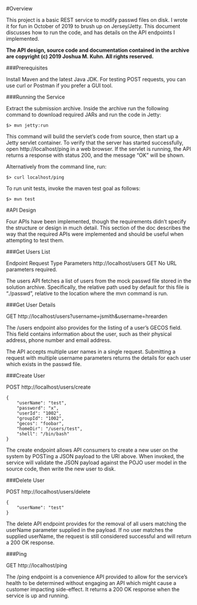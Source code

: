 #Overview

This project is a basic REST service to modify passwd files on disk.  I wrote it for fun in October of 2019 to brush up on Jersey/Jetty.  This document discusses how to run the code, and has details on the API endpoints I implemented.  

**The API design, source code and documentation contained in the archive are copyright (c) 2019 Joshua M. Kuhn. All rights reserved.**

###Prerequisites

Install Maven and the latest Java JDK.  For testing POST requests, you can use curl or Postman if you prefer a GUI tool.  


###Running the Service

Extract the submission archive.  Inside the archive run the following command to download required JARs and run the code in Jetty:

    $> mvn jetty:run

This command will build the servlet’s code from source, then start up a Jetty servlet container. To verify that the server has started successfully, open http://localhost/ping in a web browser.  If the servlet is running, the API returns a response with status 200, and the message “OK” will be shown.

Alternatively from the command line, run:

    $> curl localhost/ping

To run unit tests, invoke the maven test goal as follows:

    $> mvn test


#API Design

Four APIs have been implemented, though the requirements didn’t specify the structure or design in much detail.  This section of the doc describes the way that the required APIs were implemented and should be useful when attempting to test them.

###Get Users List

Endpoint
Request Type
Parameters
http://localhost/users
GET
No URL parameters required.

The users API fetches a list of users from the mock passwd file stored in the solution archive.  Specifically, the relative path used by default for this file is “./passwd”, relative to the location where the mvn command is run.

###Get User Details

GET http://localhost/users?username=jsmith&username=hrearden

The /users endpoint also provides for the listing of a user’s GECOS field.  This field contains information about the user, such as their physical address, phone number and email address.  

The API accepts multiple user names in a single request.  Submitting a request with multiple username parameters returns the details for each user which exists in the passwd file. 

###Create User

POST http://localhost/users/create
```
{ 
	"userName": "test", 
	"password": "x", 
	"userId": "1002", 
	"groupId": "1002", 
	"gecos": "foobar", 
	"homeDir": "/users/test", 
	"shell": "/bin/bash" 
}
```

The create endpoint allows API consumers to create a new user on the system by POSTing a JSON payload to the URI above.  When invoked, the service will validate the JSON payload against the POJO user model in the source code, then write the new user to disk.

###Delete User

POST http://localhost/users/delete
```
{ 
	"userName": "test"
}
```

The delete API endpoint provides for the removal of all users matching the userName parameter supplied in the payload.  If no user matches the supplied userName, the request is still considered successful and will return a 200 OK response.

###Ping

GET http://localhost/ping

The /ping endpoint is a convenience API provided to allow for the service’s health to be determined without engaging an API which might cause a customer impacting side-effect.  It returns a 200 OK response when the service is up and running.

